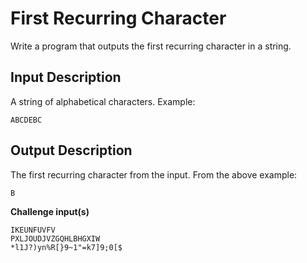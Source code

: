 # First Recurring Character

Write a program that outputs the first recurring character in a string.

## Input Description

A string of alphabetical characters. Example:
```text
ABCDEBC
```

## Output Description

The first recurring character from the input. From the above example:
```text
B
```

**Challenge input(s)**
```text
IKEUNFUVFV
PXLJOUDJVZGQHLBHGXIW
*l1J?)yn%R[}9~1"=k7]9;0[$
```